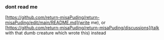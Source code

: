 ### dont read me

[https://github.com/return-misaPuding/return-misaPuding/edit/main/README.md](write me), or [https://github.com/return-misaPuding/return-misaPuding/discussions](talk with that dumb creature which wrote this) instead

<!--
**return-misaPuding/return-misaPuding** is a ✨ _special_ ✨ repository because its `README.md` (this file) appears on your GitHub profile.

Here are some ideas to get you started:

- 🔭 I’m currently working on ...
- 🌱 I’m currently learning ...
- 👯 I’m looking to collaborate on ...
- 🤔 I’m looking for help with ...
- 💬 Ask me about ...
- 📫 How to reach me: ...
- 😄 Pronouns: ...
- ⚡ Fun fact: ...
-->
